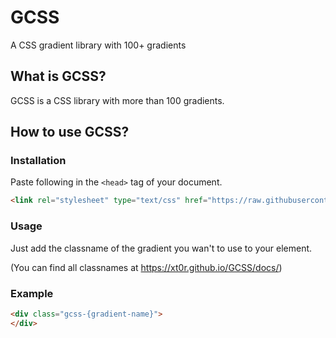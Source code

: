 # GCSS
A CSS gradient library with 100+ gradients

## What is GCSS?
GCSS is a CSS library with more than 100 gradients.

## How to use GCSS?
### Installation
Paste following in the ``<head>`` tag of your document.
```html
<link rel="stylesheet" type="text/css" href="https://raw.githubusercontent.com/xt0r/GCSS/master/g.css">
```
### Usage
Just add the classname of the gradient you wan't to use to your element.

(You can find all classnames at https://xt0r.github.io/GCSS/docs/)

### Example
```html
<div class="gcss-{gradient-name}">
</div>
```
